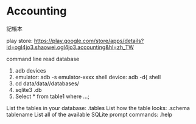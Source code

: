 # Accounting
記帳本

play store:
https://play.google.com/store/apps/details?id=ogl4jo3.shaowei.ogl4jo3.accounting&hl=zh_TW

command line read database
1. adb devices
2. emulator:
	 adb -s emulator-xxxx shell
	 device:
	 adb -d{<serialNumber> shell
3. cd data/data/<your-package-name>/databases/
4. sqlite3 <your-db-name>.db
5. Select * from table1 where ...;

List the tables in your database:
.tables
List how the table looks:
.schema tablename
List all of the available SQLite prompt commands:
.help
